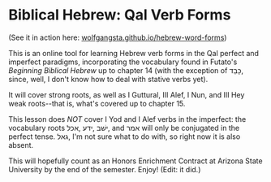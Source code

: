 # Biblical Hebrew: Qal Verb Forms

(See it in action here: [wolfgangsta.github.io/hebrew-word-forms](https://wolfgangsta.github.io/hebrew-word-forms))

This is an online tool for learning Hebrew verb forms in the Qal perfect and imperfect paradigms, incorporating the vocabulary found in Futato's *Beginning Biblical Hebrew* up to chapter 14 (with the exception of כָּבֵד, since, well, I don't know how to deal with stative verbs yet).

It will cover strong roots, as well as I Guttural, III Alef, I Nun, and III Hey weak roots--that is, what's covered up to chapter 15.

This lesson does *NOT* cover I Yod and I Alef verbs in the imperfect: the vocabulary roots אכל‎, ידע‎, ישׁב, and אמר will only be conjugated in the perfect tense. גאל, I'm not sure what to do with, so right now it is also absent.

This will hopefully count as an Honors Enrichment Contract at Arizona State University by the end of the semester. Enjoy! (Edit: it did.)
